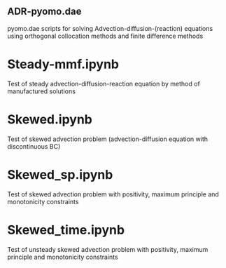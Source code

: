 ## ADR-pyomo.dae
pyomo.dae scripts for solving Advection-diffusion-(reaction) equations using orthogonal collocation methods and finite difference methods

# Steady-mmf.ipynb
Test of steady advection-diffusion-reaction equation by method of manufactured solutions

# Skewed.ipynb
Test of skewed advection problem (advection-diffusion equation with discontinuous BC)

# Skewed_sp.ipynb
Test of skewed advection problem with positivity, maximum principle and monotonicity constraints

# Skewed_time.ipynb
Test of unsteady skewed advection problem with positivity, maximum principle and monotonicity constraints
